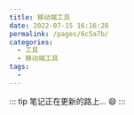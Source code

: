 ```yaml
---
title: 移动端工具
date: 2022-07-15 16:16:28
permalink: /pages/6c5a7b/
categories:
  - 工具
  - 移动端工具
tags:
  - 
---
```


::: tip
笔记正在更新的路上... :smile:
:::